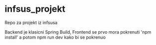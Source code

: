 # infsus_projekt
Repo za projekt iz infsusa

Backend je klasicni Spring Build, Frontend se prvo mora pokrenuti 'npm install' a potom npm run dev kako bi se pokrenuo
